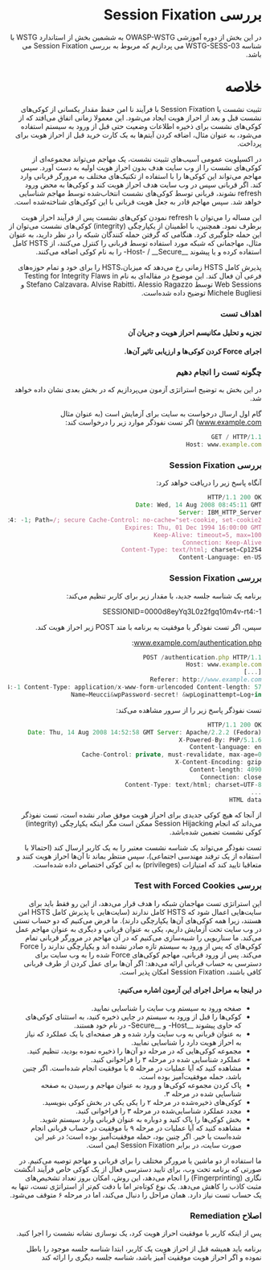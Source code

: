<div dir="rtl">


# بررسی Session Fixation

در این بخش از دوره آموزشی OWASP-WSTG به ششمین بخش از استاندارد WSTG با شناسه WSTG-SESS-03 می پردازیم که مربوط به بررسی Session Fixation می باشد.

# خلاصه

تثبیت نشست یا Session Fixation با فرآیند نا امن حفظ مقدار یکسانی از کوکی‌های نشست قبل و بعد از احراز هویت ایجاد می‌شود. این معمولا زمانی اتفاق می‌افتد که از کوکی‌های نشست برای ذخیره اطلاعات وضعیت حتی قبل از ورود به سیستم استفاده می‌شود، به عنوان مثال، اضافه کردن آیتم‌ها به یک کارت خرید قبل از احراز هویت برای پرداخت.

در اکسپلویت عمومی آسیب‌های تثبیت نشست، یک مهاجم می‌تواند مجموعه‌ای از کوکی‌های نشست را از وب سایت هدف بدون احراز هویت اولیه به دست آورد. سپس مهاجم می‌تواند این کوکی‌ها را با استفاده از تکنیک‌های مختلف به مرورگر قربانی وارد کند. اگر قربانی سپس در وب سایت هدف احراز هویت کند و کوکی‌ها به محض ورود refresh نشوند، قربانی توسط کوکی‌های نشست انتخاب‌شده توسط مهاجم شناسایی خواهد شد. سپس مهاجم قادر به جعل هویت قربانی با این کوکی‌های شناخته‌شده است.

این مساله را می‌توان با refresh نمودن کوکی‌های نشست پس از فرآیند احراز هویت برطرف نمود. همچنین، با اطمینان از یکپارچگی (integrity) کوکی‌های نشست می‌توان از این حمله جلوگیری کرد. هنگامی که گرفتن حمله کنندگان شبکه را در نظر دارید، به عنوان مثال، مهاجمانی که شبکه مورد استفاده توسط قربانی را کنترل می‌کنند، از HSTS کامل استفاده کرده و یا پیشوند __Host- / __Secure- را به نام کوکی اضافه می‌کنند.

پذیرش کامل HSTS زمانی رخ می‌دهد که میزبان،HSTS را برای خود و تمام حوزه‌های فرعی آن فعال کند. این موضوع در مقاله‌ای به نام Testing for Integrity Flaws in Web Sessions توسط Stefano Calzavara، Alvise Rabitti، Alessio Ragazzo و Michele Bugliesi توضیح داده شده‌است.

### اهداف تست

#### تجزیه و تحلیل مکانیسم احراز هویت و جریان آن

#### اجرای Force کردن کوکی‌ها و ارزیابی تاثیر آن‌ها.

### چگونه تست را انجام دهیم

در این بخش به توضیح استراتژی آزمون می‌پردازیم که در بخش بعدی نشان داده خواهد شد.

گام اول ارسال درخواست به سایت برای آزمایش است (به عنوان مثال www.example.com) اگر تست نفوذگر موارد زیر را درخواست کند:

```js
GET / HTTP/1.1
Host: www.example.com
```

### بررسی Session Fixation

آنگاه پاسخ زیر را دریافت خواهد کرد:
```js
HTTP/1.1 200 OK
Date: Wed, 14 Aug 2008 08:45:11 GMT
Server: IBM_HTTP_Server
Set-Cookie: JSESSIONID=0000d8eyYq3L0z2fgq10m4v-rt4: -1; Path=/; secure Cache-Control: no-cache="set-cookie, set-cookie2"
Expires: Thu, 01 Dec 1994 16:00:00 GMT
Keep-Alive: timeout=5, max=100
Connection: Keep-Alive
Content-Type: text/html; charset=Cp1254
Content-Language: en-US
```

### بررسی Session Fixation

برنامه یک شناسه جلسه جدید، با مقدار زیر برای کاربر تنظیم می‌کند:

SESSIONID=0000d8eyYq3L0z2fgq10m4v-rt4:-1

سپس، اگر تست نفوذگر با موفقیت به برنامه با متد POST زیر احراز هویت کند.

www.example.com/authentication.php:

```js
POST /authentication.php HTTP/1.1
Host: www.example.com
[...]
Referer: http://www.example.com
Cookie: JSESSIONID=0000d8eyYq3L0z2fgq10m4v-rt4:-1 Content-Type: application/x-www-form-urlencoded Content-length: 57
Name=Meucci&wpPassword-secret! &wpLoginattempt=Log+in
```

تست نفوذگر پاسخ زیر را از سرور مشاهده می‌کند:

```js
HTTP/1.1 200 OK
Date: Thu, 14 Aug 2008 14:52:58 GMT Server: Apache/2.2.2 (Fedora)
X-Powered-By: PHP/5.1.6
Content-language: en
Cache-Control: private, must-revalidate, max-age=0
X-Content-Encoding: gzip
Content-length: 4090
Connection: close
Content-Type: text/html; charset=UTF-8
...
HTML data
```

از آنجا که هیچ کوکی جدیدی برای احراز هویت موفق صادر نشده است، تست نفوذگر می‌داند که انجام Session Hijacking ممکن است مگر اینکه یکپارچگی (integrity) کوکی نشست تضمین شده‌باشد.

تست نفوذگر می‌تواند یک شناسه نشست معتبر را به یک کاربر ارسال کند (‏احتمالا با استفاده از یک ترفند مهندسی اجتماعی)‏، سپس منتظر بماند تا آن‌ها احراز هویت کنند و متعاقبا تایید کند که امتیازات (privileges) به این کوکی اختصاص داده شده‌است.

### بررسی Test with Forced Cookies

این استراتژی تست مهاجمان شبکه را هدف قرار می‌دهد، از این رو فقط باید برای سایت‌هایی اعمال شود که HSTS کامل ندارند (سایت‌هایی با پذیرش کامل HSTS امن هستند، زیرا همه کوکی‌های آن‌ها یکپارچگی دارند). ما فرض می‌کنیم که دو حساب تستی در وب سایت تحت آزمایش داریم، یکی به عنوان قربانی و دیگری به عنوان مهاجم عمل می‌کند. ما سناریویی را شبیه‌سازی می‌کنیم که در آن مهاجم در مرورگر قربانی تمام کوکی‌های که پس از ورود به سیستم تازه صادر نشده اند و یکپارچگی ندارند را Force می‌کند. پس از ورود قربانی، مهاجم کوکی‌های Force شده را به وب سایت برای دسترسی به حساب قربانی ارائه می‌دهد: اگر آن‌ها برای عمل کردن از طرف قربانی کافی باشند، Session Fixation امکان پذیر است.

#### در اینجا به مراحل اجرای این آزمون اشاره می‌کنیم:

* صفحه ورود به سیستم وب سایت را شناسایی نمایید.
* کوکی‌ها را قبل از ورود به سیستم در جایی ذخیره کنید، به استثنای کوکی‌های که حاوی پیشوند __Host- و __Secure- در نام خود هستند.
* به عنوان قربانی به وب سایت وارد شده و هر صفحه‌ای با یک عملکرد که نیاز به احراز هویت دارد را شناسایی نمایید.
* مجموعه کوکی‌هایی که در مرحله دو آن‌ها را ذخیره نموده بودید، تنظیم کنید.
* عملکرد شناسایی شده در مرحله ۳ را فراخوانی کنید.
* مشاهده کنید که آیا عملیات در مرحله ۵ با موفقیت انجام شده‌است. اگر چنین باشد، حمله موفقیت‌آمیز بوده است.
* پاک کردن مجموعه کوکی‌ها و ورود به عنوان مهاجم و رسیدن به صفحه شناسایی شده در مرحله ۳.
* کوکی‌های ذخیره‌شده در مرحله ۲ را یکی یکی در بخش کوکی بنویسید.
* مجدد عملکرد شناسایی‌شده در مرحله ۳ را فراخوانی کنید.
* بخش کوکی‌ها را پاک کنید و دوباره به عنوان قربانی وارد سیستم شوید.
* مشاهده کنید که آیا عملیات در مرحله ۹ با موفقیت در حساب قربانی انجام شده‌است یا خیر. اگر چنین بود، حمله موفقیت‌آمیز بوده است؛ در غیر این صورت سایت، در برابر Session Fixation ایمن است.

ما استفاده از دو ماشین یا مرورگر مختلف را برای قربانی و مهاجم توصیه می‌کنیم. در صورتی که برنامه تحت وب، برای تایید دسترسی فعال از یک کوکی خاص فرآیند انگشت نگاری (Fingerprinting) را انجام می‌دهد، این روش، امکان بروز تعداد تشخیص‌های مثبت کاذب را کاهش می‌دهد. یک نوع کوتاه‌تر اما با دقت کم‌تر از استراتژی تست، تنها به یک حساب تست نیاز دارد. همان مراحل را دنبال می‌کند، اما در مرحله ۶ متوقف می‌شود.

### اصلاح Remediation

پس از اینکه کاربر با موفقیت احراز هویت کرد، یک نوسازی نشانه نشست را اجرا کنید.

برنامه باید همیشه قبل از احراز هویت یک کاربر، ابتدا شناسه جلسه موجود را باطل نموده و اگر احراز هویت موفقیت آمیز باشد، شناسه جلسه دیگری را ارائه کند
